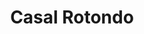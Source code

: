 ---
title: Casal Rotondo

mediaPath: /videos/cr_16_emigliorini-1080p.mp4
mediaPosition:  [296897.4718234203,4632892.744298877,139.73800978195376]
mediaRotation:  [0.3444127081651618,-0.6410650772826525,-0.6041923982105522,0.3246028328396219]
mediaScale: 1
cameraFOV: 37

# Pair of camera points and targets: [final point], ... , [entrance point]
cameraPath: [
    [[296894.4753052426,4632894.7281098785,139.52500104458284],[296908.2093468905,4632885.63564279,140.5012910908663]]
]

animationEntry: 
---